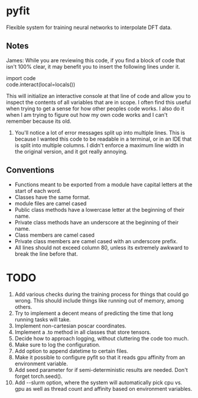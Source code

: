 # pyfit
Flexible system for training neural networks to interpolate DFT data. 

## Notes

James: While you are reviewing this code, if you find a block of code that isn't 100% clear, it may benefit you to insert the following lines under it.

  import code  
  code.interact(local=locals())

This will initialize an interactive console at that line of code and allow you to inspect the contents of all variables that are in scope. I often find this useful when trying to get a sense for how other peoples code works. I also do it when I am trying to figure out how my own code works and I can't remember because its old.

1) You'll notice a lot of error messages split up into multiple lines. This is because I wanted this code to be readable in a terminal, or in an IDE that is split into multiple columns. I didn't enforce a maximum line width in the original version, and it got really annoying.

## Conventions

* Functions meant to be exported from a module have capital letters at the start of each word.
* Classes have the same format.
* module files are camel cased
* Public class methods have a lowercase letter at the beginning of their name.
* Private class methods have an underscore at the beginning of their name.
* Class members are camel cased
* Private class members are camel cased with an underscore prefix.
* All lines should not exceed column 80, unless its extremely awkward to break the line before that.

# TODO

1) Add various checks during the training process for things that could go wrong.
   This should include things like running out of memory, among others.
2) Try to implement a decent means of predicting the time that long running tasks will take.
3) Implement non-cartesian poscar coordinates.
4) Implement a .to method in all classes that store tensors.
5) Decide how to approach logging, without cluttering the code too much.
6) Make sure to log the configuration.
6) Add option to append datetime to certain files.
6) Make it possible to configure pyfit so that it reads gpu affinity from an environment variable.
6) Add seed parameter for if semi-deterministic results are needed. Don't forget torch.seed().
8) Add --slurm option, where the system will automatically pick cpu vs. gpu as well as thread count and affinity based on environment variables.